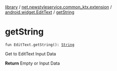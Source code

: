 [library](../../index.md) / [net.newstyleservice.common_ktx.extension](../index.md) / [android.widget.EditText](index.md) / [getString](./get-string.md)

# getString

`fun EditText.getString(): `[`String`](https://kotlinlang.org/api/latest/jvm/stdlib/kotlin/-string/index.html)

Get to EditText Input Data

**Return**
Empty or Input Data

